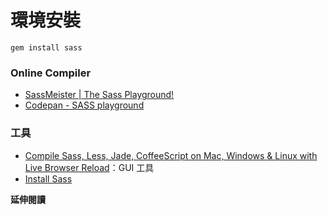 # 環境安裝

```
gem install sass
```

### Online Compiler

* [SassMeister | The Sass Playground!](http://www.sassmeister.com/)
* [Codepan - SASS playground](http://codepen.io/ragnarok12/pen/Hwnip)

### 工具

* [Compile Sass, Less, Jade, CoffeeScript on Mac, Windows & Linux with Live Browser Reload](https://prepros.io/)：GUI 工具
* [Install Sass](http://sass-lang.com/install)

**延伸閱讀**
